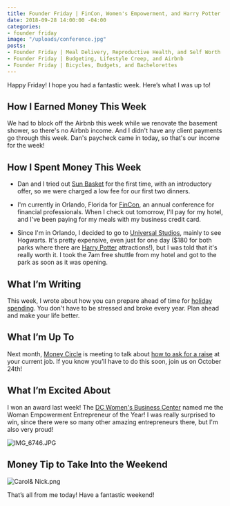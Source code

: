 ```yaml
---
title: Founder Friday | FinCon, Women's Empowerment, and Harry Potter
date: 2018-09-28 14:00:00 -04:00
categories:
- founder friday
image: "/uploads/conference.jpg"
posts:
- Founder Friday | Meal Delivery, Reproductive Health, and Self Worth
- Founder Friday | Budgeting, Lifestyle Creep, and Airbnb
- Founder Friday | Bicycles, Budgets, and Bachelorettes
---
```


Happy Friday! I hope you had a fantastic week. Here’s what I was up to!

## **How I Earned Money This Week**

We had to block off the Airbnb this week while we renovate the basement shower, so there's no Airbnb income. And I didn't have any client payments go through this week. Dan's paycheck came in today, so that's our income for the week!

## **How I Spent Money This Week**

* Dan and I tried out [Sun Basket](https://sunbasket.com/invite/Mary1915063) for the first time, with an introductory offer, so we were charged a low fee for our first two dinners.

* I'm currently in Orlando, Florida for [FinCon](http://www.finconexpo.com), an annual conference for financial professionals. When I check out tomorrow, I'll pay for my hotel, and I've been paying for my meals with my business credit card.

* Since I'm in Orlando, I decided to go to [Universal Studios](https://www.universalorlando.com/web/en/us/index.html), mainly to see Hogwarts. It's pretty expensive, even just for one day ($180 for both parks where there are [Harry Potter](https://www.universalorlando.com/web/en/us/universal-orlando-resort/the-wizarding-world-of-harry-potter/hub/index.html) attractions!), but I was told that it's really worth it. I took the 7am free shuttle from my hotel and got to the park as soon as it was opening. 

## **What I’m Writing**

This week, I wrote about how you can prepare ahead of time for [holiday spending](https://www.maggiegermano.com/blog/how-to-plan-ahead-for-holiday-spending/). You don't have to be stressed and broke every year. Plan ahead and make your life better.

## **What I’m Up To**

Next month, [Money Circle](https://www.maggiegermano.com/moneycircle/) is meeting to talk about [how to ask for a raise](https://www.maggiegermano.com/events/how-to-ask-for-a-raise/) at your current job. If you know you’ll have to do this soon, join us on October 24th!

## **What I’m Excited About**

I won an award last week! The [DC Women's Business Center](http://www.dcwbc.org/) named me the Woman Empowerment Entrepreneur of the Year! I was really surprised to win, since there were so many other amazing entrepreneurs there, but I'm also very proud!

![IMG_6746.JPG](/uploads/IMG_6746.JPG)

## **Money Tip to Take Into the Weekend**

![Carol& Nick.png](/uploads/Carol&%20Nick.png)

That’s all from me today! Have a fantastic weekend!